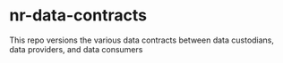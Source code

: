 # nr-data-contracts
This repo versions the various data contracts between data custodians, data providers, and data consumers

